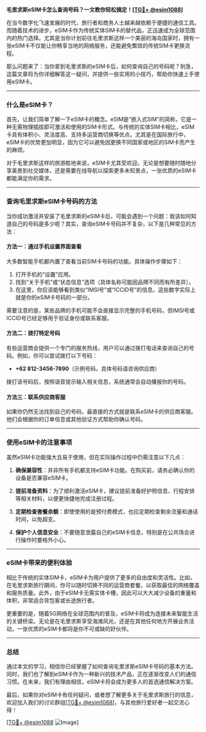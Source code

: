 **毛里求斯eSIM卡怎么查询号码？一文教你轻松搞定！[[TG💪+ @esim1088](https://t.me/s/esim1088)]**

在当今数字化飞速发展的时代，旅行者和商务人士越来越依赖于便捷的通信工具。而随着技术的进步，eSIM卡作为传统实体SIM卡的替代品，正迅速成为全球范围内的热门选择。尤其是当你计划前往毛里求斯这样一个美丽的海岛国家时，拥有一张eSIM卡不仅能让你畅享当地的网络服务，还能避免繁琐的传统SIM卡更换流程。

那么问题来了：当你拿到毛里求斯的eSIM卡后，如何查询自己的号码呢？别急，这篇文章将为你详细解答这一疑问，并提供一些实用的小技巧，帮助你快速上手使用eSIM卡。

---

### 什么是eSIM卡？

首先，让我们简单了解一下eSIM卡的概念。eSIM是“嵌入式SIM”的简称，它是一种无需物理插拔即可激活和使用的SIM卡形式。与传统的实体SIM卡相比，eSIM卡具有体积小、灵活度高、支持多运营商切换等优点。尤其是在国际旅行中，eSIM卡的优势更加明显，因为它可以避免因更换不同国家或地区的SIM卡而产生的麻烦。

对于毛里求斯这样的旅游胜地来说，eSIM卡尤其受欢迎。无论是想要随时随地分享美景到社交媒体，还是需要在线导航以探索更多未知景点，一张优质的eSIM卡都能满足你的需求。

---

### 查询毛里求斯eSIM卡号码的方法

当你成功激活并安装了毛里求斯的eSIM卡后，可能会遇到一个问题：我该如何知道自己的号码是多少呢？其实，查询eSIM卡号码并不复杂，以下是几种常见的方法：

#### 方法一：通过手机设置界面查看

大多数智能手机都内置了查看当前SIM卡号码的功能。具体操作步骤如下：

1. 打开手机的“设置”应用。
2. 找到“关于手机”或“状态信息”选项（具体名称可能因品牌不同而有所差异）。
3. 在这里，你应该能够看到类似“IMSI号”或“ICCID号”的信息。这些数字实际上就是你的eSIM卡号码的一部分。

需要注意的是，某些品牌的手机可能不会直接显示完整的手机号码，但IMSI号或ICCID号已经足够用于验证身份或联系客服。

#### 方法二：拨打特定号码

有些运营商会提供一个专门的服务热线，用户可以通过拨打电话来查询自己的号码。例如，你可以尝试拨打以下号码：

- **+62 812-3456-7890**（示例号码，具体号码请咨询供应商）

拨打该号码后，按照语音提示输入相关信息，系统通常会自动播报你的号码。

#### 方法三：联系供应商客服

如果你仍然无法找到自己的号码，最直接的方式就是联系eSIM卡的供应商客服。他们会根据你的订单信息或其他验证方式帮助你确认号码。

---

### 使用eSIM卡的注意事项

虽然eSIM卡功能强大且易于使用，但在实际操作过程中仍需注意以下几点：

1. **确保兼容性**：并非所有手机都支持eSIM卡功能。在购买前，请务必确认你的设备是否兼容eSIM卡。
   
2. **提前准备资料**：为了顺利激活eSIM卡，建议提前准备好护照信息、行程安排等相关材料，以便更快捷地完成注册过程。

3. **定期检查套餐余额**：即使使用的是预付费模式，也应定期检查剩余流量和通话时间，以免超支。

4. **保护个人信息安全**：不要随意泄露自己的eSIM卡信息，特别是在公共场合进行操作时要格外小心。

---

### eSIM卡带来的便利体验

相比于传统的实体SIM卡，eSIM卡为用户提供了更多的自由度和灵活性。比如，在毛里求斯旅行期间，你可以随时切换不同的运营商套餐，以获取最佳的网络覆盖和服务质量。此外，由于eSIM卡无需实体卡槽，因此可以大大减少设备的重量和体积，非常适合背包客或长途旅行者。

更重要的是，随着5G网络在全球范围内的普及，eSIM卡将成为连接未来智能生活的关键桥梁。无论是在毛里求斯享受海滩风光，还是在其他任何地方开展业务活动，一张优质的eSIM卡都将是你不可或缺的好伙伴。

---

### 总结

通过本文的学习，相信你已经掌握了如何查询毛里求斯eSIM卡号码的基本方法。同时，我们也了解到eSIM卡作为一种新兴的技术产品，正在逐渐改变人们的通信习惯。在未来，我们有理由相信，eSIM卡将会成为更多人的首选通信解决方案。

最后，如果你对eSIM卡有任何疑问，或者想了解更多关于毛里求斯旅行的信息，欢迎加入我们的讨论群组[[TG💪+ @esim1088](https://t.me/s/esim1088)]，与其他旅行爱好者一起交流心得！

[[TG💪+ @esim1088](https://t.me/s/esim1088) ![Image](https://i.postimg.cc/4NQfJmqS/Snipaste-2025-05-13-00-14-12.png)]
